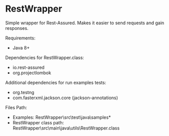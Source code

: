 # RestWrapper
Simple wrapper for Rest-Assured. Makes it easier to send requests and gain responses.

Requirements:
- Java 8+

Dependencies for RestWrapper.class:
- io.rest-assured
- org.projectlombok

Additional dependencies for run examples tests:
- org.testng
- com.fasterxml.jackson.core (jackson-annotations)

Files Path:
- Examples: RestWrapper\src\test\java\samples\*
- RestWrapper class path: RestWrapper\src\main\java\utils\RestWrapper.class
